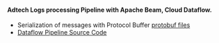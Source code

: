 #### Adtech Logs processing Pipeline with Apache Beam, Cloud Dataflow.
- Serialization of messages with Protocol Buffer [protobuf files](https://github.com/aroraayush/adtech-log-data-pipeline/tree/master/java/dataflow/src/proto)
- [Dataflow Pipeline Source Code](https://github.com/aroraayush/adtech-log-data-pipeline/tree/master/java/dataflow/src/main/java/edu/usfca/dataflow)
